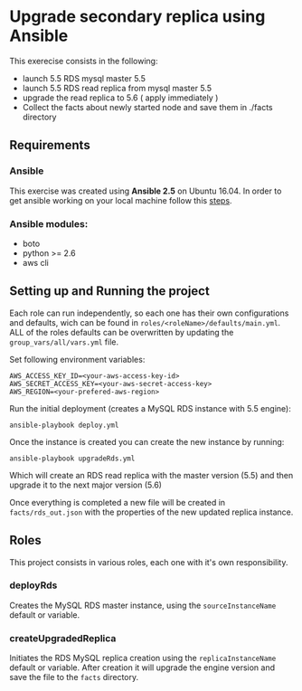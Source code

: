# Upgrade secondary replica using Ansible
This exerecise consists in the following:
- launch 5.5 RDS mysql master 5.5
- launch 5.5 RDS read replica from mysql master 5.5
- upgrade the read replica to 5.6 ( apply immediately ) 
- Collect the facts about newly started node and save them in ./facts directory
## Requirements
### Ansible
This exercise was created using **Ansible 2.5** on Ubuntu 16.04. In order to get ansible working on your local machine follow this [steps](https://docs.ansible.com/ansible/latest/installation_guide/intro_installation.html#latest-releases-via-apt-ubuntu).

### Ansible modules:
- boto
- python >= 2.6
- aws cli

## Setting up and Running the project
Each role can run independently, so each one has their own configurations and defaults, wich can be found in `roles/<roleName>/defaults/main.yml`. ALL of the roles defaults can be overwritten by updating the `group_vars/all/vars.yml` file.

Set following environment variables:
```
AWS_ACCESS_KEY_ID=<your-aws-access-key-id>
AWS_SECRET_ACCESS_KEY=<your-aws-secret-access-key>
AWS_REGION=<your-prefered-aws-region>
```

Run the initial deployment (creates a MySQL RDS instance with 5.5 engine):
```
ansible-playbook deploy.yml
```
Once the instance is created you can create the new instance by running:
```
ansible-playbook upgradeRds.yml
```

Which will create an RDS read replica with the master version (5.5) and then upgrade it to the next major version (5.6)

Once everything is completed a new file will be created in `facts/rds_out.json` with the properties of the new updated replica instance.

## Roles
This project consists in various roles, each one with it's own responsibility.
### deployRds
Creates the MySQL RDS master instance, using the `sourceInstanceName` default or variable.
### createUpgradedReplica
Initiates the RDS MySQL replica creation using the `replicaInstanceName` default or variable. After creation it will upgrade the engine version and save the file to the `facts` directory.